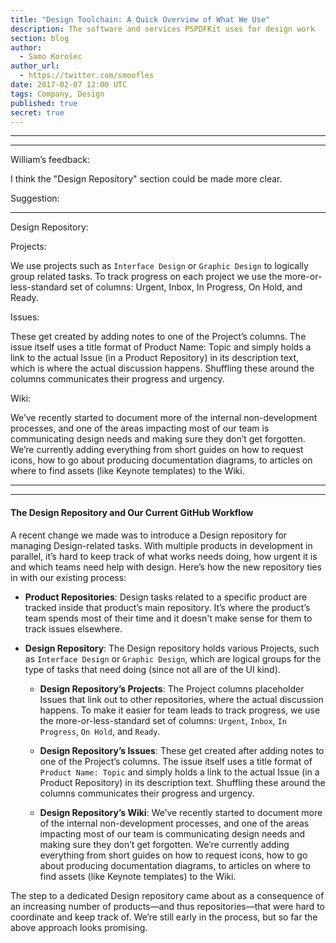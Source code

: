 ```yaml
---
title: "Design Toolchain: A Quick Overview of What We Use"
description: The software and services PSPDFKit uses for design work
section: blog
author: 
  - Samo Korošec
author_url:
  - https://twitter.com/smoofles
date: 2017-02-07 12:00 UTC
tags: Company, Design
published: true
secret: true
---
```


--------
--------

William’s feedback:

 I think the "Design Repository" section could be made more clear.

Suggestion:

---

Design Repository:

Projects:

We use projects such as `Interface Design` or `Graphic Design` to logically group related tasks. To track progress on each project we use the more-or-less-standard set of columns: Urgent, Inbox, In Progress, On Hold, and Ready.

Issues:

These get created by adding notes to one of the Project’s columns. The issue itself uses a title format of Product Name: Topic and simply holds a link to the actual Issue (in a Product Repository) in its description text, which is where the actual discussion happens. Shuffling these around the columns communicates their progress and urgency.

Wiki:

We’ve recently started to document more of the internal non-development processes, and one of the areas impacting most of our team is communicating design needs and making sure they don’t get forgotten. We’re currently adding everything from short guides on how to request icons, how to go about producing documentation diagrams, to articles on where to find assets (like Keynote templates) to the Wiki.

--------
--------

#### The Design Repository and Our Current GitHub Workflow  

A recent change we made was to introduce a Design repository for managing Design-related tasks. With multiple products in development in parallel, it’s hard to keep track of what works needs doing, how urgent it is and which teams need help with design. Here’s how the new repository ties in with our existing process:

- **Product Repositories**: Design tasks related to a specific product are tracked inside that product’s main repository. It’s where the product’s team spends most of their time and it doesn't make sense for them to track issues elsewhere.  

- **Design Repository**: The Design repository holds various Projects, such as `Interface Design` or `Graphic Design`, which are logical groups for the type of tasks that need doing (since not all are of the UI kind).  

  - **Design Repository’s Projects**: The Project columns placeholder Issues that link out to other repositories, where the actual discussion happens. To make it easier for team leads to track progress, we use the more-or-less-standard set of columns: `Urgent`, `Inbox`, `In Progress`, `On Hold`, and `Ready`.

  - **Design Repository’s Issues**: These get created after adding notes to one of the Project’s columns. The issue itself uses a title format of `Product Name: Topic` and simply holds a link to the actual Issue (in a Product Repository) in its description text. Shuffling these around the columns communicates their progress and urgency.  

  - **Design Repository’s Wiki**: We’ve recently started to document more of the internal non-development processes, and one of the areas impacting most of our team is communicating design needs and making sure they don’t get forgotten. We’re currently adding everything from short guides on how to request icons, how to go about producing documentation diagrams, to articles on where to find assets (like Keynote templates) to the Wiki.

The step to a dedicated Design repository came about as a consequence of an increasing number of products—and thus repositories—that were hard to coordinate and keep track of. We’re still early in the process, but so far the above approach looks promising.  
